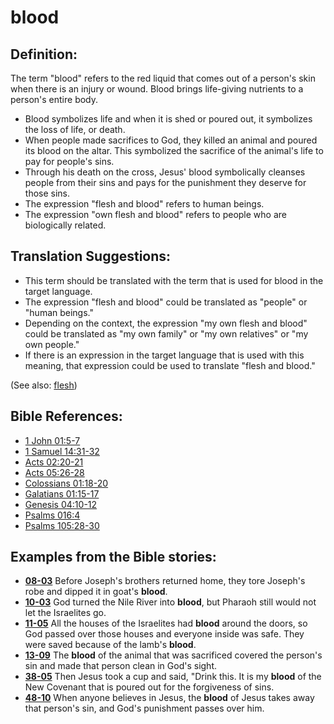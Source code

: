 # blood #

## Definition: ##

The term "blood" refers to the red liquid that comes out of a person's skin when there is an injury or wound. Blood brings life-giving nutrients to a person's entire body.

* Blood symbolizes life and when it is shed or poured out, it symbolizes the loss of life, or death.
* When people made sacrifices to God, they killed an animal and poured its blood on the altar. This symbolized the sacrifice of the animal's life to pay for people's sins.
* Through his death on the cross, Jesus' blood symbolically cleanses people from their sins and pays for the punishment they deserve for those sins.
* The expression "flesh and blood" refers to human beings.
* The expression "own flesh and blood" refers to people who are biologically related.

## Translation Suggestions: ##

* This term should be translated with the term that is used for blood in the target language.
* The expression "flesh and blood" could be translated as "people" or "human beings."
* Depending on the context, the expression "my own flesh and blood" could be translated as "my own family" or "my own relatives" or "my own people."
* If there is an expression in the target language that is used with this meaning, that expression could be used to translate "flesh and blood."

(See also: [flesh](../kt/flesh.md))

## Bible References: ##

* [1 John 01:5-7](https://door43.org/en/bible/notes/1jn/01/05)
* [1 Samuel 14:31-32](https://door43.org/en/bible/notes/1sa/14/31)
* [Acts 02:20-21](https://door43.org/en/bible/notes/act/02/20)
* [Acts 05:26-28](https://door43.org/en/bible/notes/act/05/26)
* [Colossians 01:18-20](https://door43.org/en/bible/notes/col/01/18)
* [Galatians 01:15-17](https://door43.org/en/bible/notes/gal/01/15)
* [Genesis 04:10-12](https://door43.org/en/bible/notes/gen/04/10)
* [Psalms 016:4](https://door43.org/en/bible/notes/psa/016/004)
* [Psalms 105:28-30](https://door43.org/en/bible/notes/psa/105/028)

## Examples from the Bible stories: ##

* __[08-03](https://door43.org/en/obs/notes/frames/08-03)__ Before Joseph's brothers returned home, they tore Joseph's robe and dipped it in goat's __blood__.
* __[10-03](https://door43.org/en/obs/notes/frames/10-03)__ God turned the Nile River into __blood__, but Pharaoh still would not let the Israelites go.
* __[11-05](https://door43.org/en/obs/notes/frames/11-05)__ All the houses of the Israelites had __blood__  around the doors, so God passed over those houses and everyone inside was safe. They were saved because of the lamb's __blood__.
* __[13-09](https://door43.org/en/obs/notes/frames/13-09)__ The __blood__  of the animal that was sacrificed covered the person's sin and made that person clean in God's sight.
* __[38-05](https://door43.org/en/obs/notes/frames/38-05)__ Then Jesus took a cup and said, "Drink this. It is my __blood__  of the New Covenant that is poured out for the forgiveness of sins.
* __[48-10](https://door43.org/en/obs/notes/frames/48-10)__ When anyone believes in Jesus, the __blood__  of Jesus takes away that person's sin, and God's punishment passes over him.



